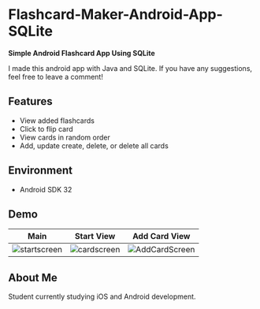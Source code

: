 # Flashcard-Maker-Android-App-SQLite
<b>Simple Android Flashcard App Using SQLite</b>
<p>I made this android app with Java and SQLite. If you have any suggestions, feel free to leave a comment!</p>

## Features
<ul>
<li>View added flashcards</li>
<li>Click to flip card</li>
<li>View cards in random order</li>
<li>Add, update create, delete, or delete all cards</li>
</ul>

## Environment
<ul>
<li>Android SDK 32</li>
</ul>

## Demo 
| Main | Start View | Add Card View |
|---------|---------|---------|
| ![startscreen](https://user-images.githubusercontent.com/122884728/216902836-6b3f11aa-3d8a-495f-a729-3550de844cb7.png) | ![cardscreen](https://user-images.githubusercontent.com/122884728/216902863-ad0acd96-7712-41b9-bda5-d46dad68a4b3.png) |![AddCardScreen](https://user-images.githubusercontent.com/122884728/216902570-9e880a29-eaf3-4f2d-bb22-bb348ec76b30.png)|

[](https://user-images.githubusercontent.com/122884728/216906267-e5672810-1080-4a75-8c03-7a21e5c5b735.webm)


## About Me
Student currently studying iOS and Android development.

